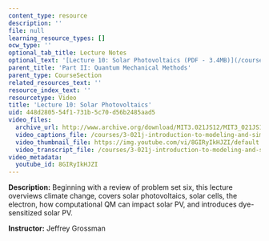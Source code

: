 ```yaml
---
content_type: resource
description: ''
file: null
learning_resource_types: []
ocw_type: ''
optional_tab_title: Lecture Notes
optional_text: '[Lecture 10: Solar Photovoltaics (PDF - 3.4MB)](/courses/3-021j-introduction-to-modeling-and-simulation-spring-2012/resources/mit3_021js11_l10)'
parent_title: 'Part II: Quantum Mechanical Methods'
parent_type: CourseSection
related_resources_text: ''
resource_index_text: ''
resourcetype: Video
title: 'Lecture 10: Solar Photovoltaics'
uid: 448d2805-54f1-731b-5c70-d56b2485aad5
video_files:
  archive_url: http://www.archive.org/download/MIT3.021JS12/MIT3_021JS12_lec10_300k.mp4
  video_captions_file: /courses/3-021j-introduction-to-modeling-and-simulation-spring-2012/7143129dfb6c57b3a8187424833b7244_8GIRyIkHJZI.vtt
  video_thumbnail_file: https://img.youtube.com/vi/8GIRyIkHJZI/default.jpg
  video_transcript_file: /courses/3-021j-introduction-to-modeling-and-simulation-spring-2012/8bc04c8fb541f0436e74bfa93ff161cd_8GIRyIkHJZI.pdf
video_metadata:
  youtube_id: 8GIRyIkHJZI
---
```


**Description:** Beginning with a review of problem set six, this lecture overviews climate change, covers solar photovoltaics, solar cells, the electron, how computational QM can impact solar PV, and introduces dye-sensitized solar PV.

**Instructor:** Jeffrey Grossman